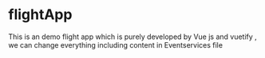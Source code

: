 # flightApp
This is an demo flight app which is purely developed by Vue js and vuetify , we can change everything including content in Eventservices file 
